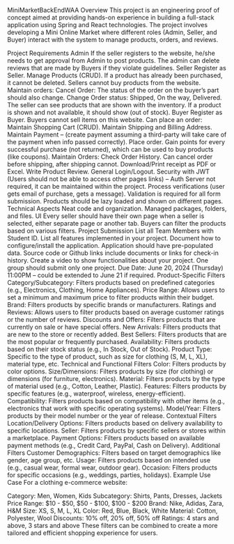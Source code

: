 MiniMarketBackEndWAA
Overview
This project is an engineering proof of concept aimed at providing hands-on experience in building a full-stack application using Spring and React technologies. The project involves developing a Mini Online Market where different roles (Admin, Seller, and Buyer) interact with the system to manage products, orders, and reviews.

Project Requirements
Admin
If the seller registers to the website, he/she needs to get approval from Admin to post products.
The admin can delete reviews that are made by Buyers if they violate guidelines.
Seller
Register as Seller.
Manage Products (CRUD). If a product has already been purchased, it cannot be deleted.
Sellers cannot buy products from the website.
Maintain orders:
Cancel Order: The status of the order on the buyer’s part should also change.
Change Order status: Shipped, On the way, Delivered.
The seller can see products that are shown with the inventory. If a product is shown and not available, it should show (out of stock).
Buyer
Register as Buyer.
Buyers cannot sell items on this website.
Can place an order:
Maintain Shopping Cart (CRUD).
Maintain Shipping and Billing Address.
Maintain Payment – (create payment assuming a third-party will take care of the payment when info passed correctly).
Place order.
Gain points for every successful purchase (not returned), which can be used to buy products (like coupons).
Maintain Orders:
Check Order History.
Can cancel order before shipping, after shipping cannot.
Download/Print receipt as PDF or Excel.
Write Product Review.
General
Login/Logout.
Security with JWT (Users should not be able to access other pages links) – Auth Server not required, it can be maintained within the project.
Process verifications (user gets email of purchase, gets a message).
Validation is required for all form submission.
Products should be lazy loaded and shown on different pages.
Technical Aspects
Neat code and organization.
Managed packages, folders, and files.
UI
Every seller should have their own page when a seller is selected, either separate page or another tab.
Buyers can filter the products based on various filters.
Project Submission
List all Team Members with Student ID.
List all features implemented in your project.
Document how to configure/install the application.
Application should have pre-populated data.
Source code or Github links include documents or links for check-in history.
Create a video to show functionalities about your project.
One group should submit only one project.
Due Date: June 20, 2024 (Thursday) 11:00PM – could be extended to June 21 if required.
Product-Specific Filters
Category/Subcategory: Filters products based on predefined categories (e.g., Electronics, Clothing, Home Appliances).
Price Range: Allows users to set a minimum and maximum price to filter products within their budget.
Brand: Filters products by specific brands or manufacturers.
Ratings and Reviews: Allows users to filter products based on average customer ratings or the number of reviews.
Discounts and Offers: Filters products that are currently on sale or have special offers.
New Arrivals: Filters products that are new to the store or recently added.
Best Sellers: Filters products that are the most popular or frequently purchased.
Availability: Filters products based on their stock status (e.g., In Stock, Out of Stock).
Product Type: Specific to the type of product, such as size for clothing (S, M, L, XL), material type, etc.
Technical and Functional Filters
Color: Filters products by color options.
Size/Dimensions: Filters products by size (for clothing) or dimensions (for furniture, electronics).
Material: Filters products by the type of material used (e.g., Cotton, Leather, Plastic).
Features: Filters products by specific features (e.g., waterproof, wireless, energy-efficient).
Compatibility: Filters products based on compatibility with other items (e.g., electronics that work with specific operating systems).
Model/Year: Filters products by their model number or the year of release.
Contextual Filters
Location/Delivery Options: Filters products based on delivery availability to specific locations.
Seller: Filters products by specific sellers or stores within a marketplace.
Payment Options: Filters products based on available payment methods (e.g., Credit Card, PayPal, Cash on Delivery).
Additional Filters
Customer Demographics: Filters based on target demographics like gender, age group, etc.
Usage: Filters products based on intended use (e.g., casual wear, formal wear, outdoor gear).
Occasion: Filters products for specific occasions (e.g., weddings, parties, holidays).
Example Use Case
For a clothing e-commerce website:

Category: Men, Women, Kids
Subcategory: Shirts, Pants, Dresses, Jackets
Price Range: $10 - $50, $50 - $100, $100 - $200
Brand: Nike, Adidas, Zara, H&M
Size: XS, S, M, L, XL
Color: Red, Blue, Black, White
Material: Cotton, Polyester, Wool
Discounts: 10% off, 20% off, 50% off
Ratings: 4 stars and above, 3 stars and above
These filters can be combined to create a more tailored and efficient shopping experience for users.